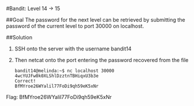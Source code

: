#Bandit: Level 14 -> 15

##Goal
The password for the next level can be retrieved by submitting the password of the current level to port 30000 on localhost.

##Solution
1. SSH onto the server with the username bandit14

2. Then netcat onto the port entering the password recovered from the file

   ```
   bandit14@melinda:~$ nc localhost 30000
   4wcYUJFw0k0XLShlDzztnTBHiqxU3b3e
   Correct!
   BfMYroe26WYalil77FoDi9qh59eK5xNr
   ```

Flag: BfMYroe26WYalil77FoDi9qh59eK5xNr
